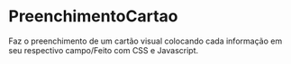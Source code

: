 # PreenchimentoCartao
Faz o preenchimento de um cartão visual colocando cada informação em seu respectivo campo/Feito com CSS e Javascript.
